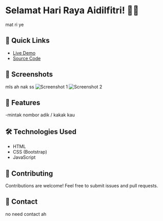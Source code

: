 # Selamat Hari Raya Aidilfitri! 🌙🎉

mat ri ye

## 🚀 Quick Links

- [Live Demo](https://nikmfaris.github.io/Raya/)
- [Source Code](https://github.com/Nikmfaris/Raya)

## 📸 Screenshots
mls ah nak ss
![Screenshot 1](img/yes-raya-00.gif)
![Screenshot 2](screenshots/screenshot2.png)

## 🎨 Features

-mintak nombor adik / kakak kau

## 🛠️ Technologies Used

- HTML
- CSS (Bootstrap)
- JavaScript

## 🤝 Contributing

Contributions are welcome! Feel free to submit issues and pull requests.

## 📧 Contact
no need contact ah
